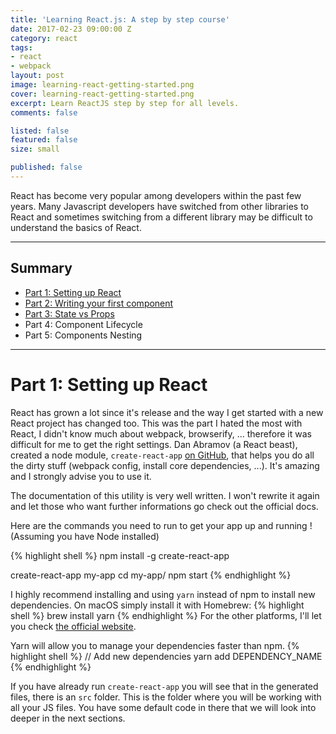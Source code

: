 ```yaml
---
title: 'Learning React.js: A step by step course'
date: 2017-02-23 09:00:00 Z
category: react
tags:
- react
- webpack
layout: post
image: learning-react-getting-started.png
cover: learning-react-getting-started.png
excerpt: Learn ReactJS step by step for all levels.
comments: false

listed: false
featured: false
size: small

published: false
---
```


React has become very popular among developers within the past few years. Many Javascript developers have switched from other libraries to React and sometimes switching from a different library may be difficult to understand the basics of React.

___

## Summary
* [Part 1: Setting up React]({{site.baseurl}}/learning-reactjs/#part-1-setting-up-react)
* [Part 2: Writing your first component]({{site.baseurl}}/learning-reactjs-part-2/)
* [Part 3: State vs Props]({{site.baseurl}}/learning-reactjs-part-3/)
* Part 4: Component Lifecycle
* Part 5: Components Nesting

___

# Part 1: Setting up React

React has grown a lot since it's release and the way I get started with a new React project has changed too. This was the part I hated the most with React, I didn't know much about webpack, browserify, ... therefore it was difficult for me to get the right settings.
Dan Abramov (a React beast), created a node module, `create-react-app` [on GitHub](https://github.com/facebookincubator/create-react-app#getting-started), that helps you do all the dirty stuff (webpack config, install core dependencies, ...). It's amazing and I strongly advise you to use it.

The documentation of this utility is very well written. I won't rewrite it again and let those who want further informations go check out the official docs.

Here are the commands you need to run to get your app up and running ! (Assuming you have Node installed)

{% highlight shell %}
npm install -g create-react-app

create-react-app my-app
cd my-app/
npm start
{% endhighlight %}

I highly recommend installing and using `yarn` instead of npm to install new dependencies.
On macOS simply install it with Homebrew:
{% highlight shell %}
brew install yarn
{% endhighlight %}
For the other platforms, I'll let you check [the official website](https://yarnpkg.com/en/docs/install#windows-tab).

Yarn will allow you to manage your dependencies faster than npm.
{% highlight shell %}
// Add new dependencies
yarn add DEPENDENCY_NAME
{% endhighlight %}

If you have already run `create-react-app` you will see that in the generated files, there is an `src` folder. This is the folder where you will be working with all your JS files. You have some default code in there that we will look into deeper in the next sections.
